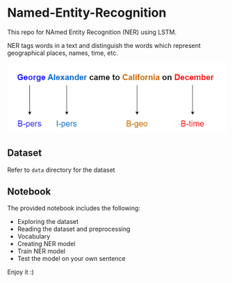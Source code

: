 # Named-Entity-Recognition
This repo for NAmed Entity Recognition (NER) using LSTM.

NER tags words in a text and distinguish the words which represent geographical places, names, time, etc. 

![NER](Figure/NER.drawio.png)



## Dataset
Refer to `data` directory for the dataset

## Notebook 
The provided notebook includes the following: 

- Exploring the dataset
- Reading the dataset and preprocessing
- Vocabulary 
- Creating NER model 
- Train NER model 
- Test the model on your own sentence

Enjoy it :) 


